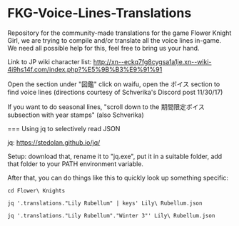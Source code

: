 # FKG-Voice-Lines-Translations
Repository for the community-made translations for the game Flower Knight Girl, we are trying to compile and/or translate all the voice lines in-game. We need all possible help for this, feel free to bring us your hand.

Link to JP wiki character list: http://xn--eckq7fg8cygsa1a1je.xn--wiki-4i9hs14f.com/index.php?%E5%9B%B3%E9%91%91

Open the section under "図鑑" click on waifu, open the ボイス section to find voice lines (directions courtesy of Schverika's Discord post 11/30/17)

If you want to do seasonal lines, "scroll down to the 期間限定ボイス subsection with year stamps" (also Schverika)

=== Using jq to selectively read JSON

jq: https://stedolan.github.io/jq/

Setup: download that, rename it to "jq.exe", put it in a suitable folder, add that folder to your PATH environment variable.

After that, you can do things like this to quickly look up something specific:

``
cd Flower\ Knights
``

``
jq '.translations."Lily Rubellum" | keys' Lily\ Rubellum.json
``

``
jq '.translations."Lily Rubellum"."Winter 3"' Lily\ Rubellum.json
``